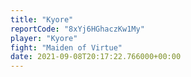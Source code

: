 ```yaml
---
title: "Kyore"
reportCode: "8xYj6HGhaczKw1My"
player: "Kyore"
fight: "Maiden of Virtue"
date: 2021-09-08T20:17:22.766000+00:00
---
```

